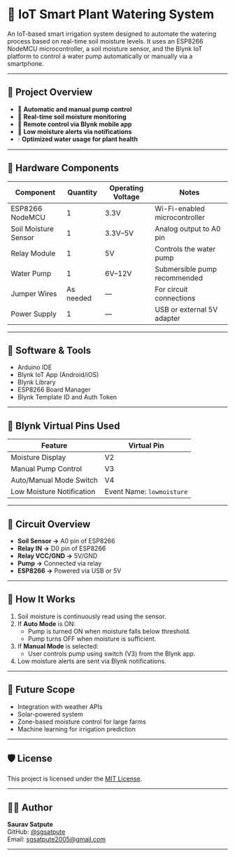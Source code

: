 # 🌿 IoT Smart Plant Watering System

An IoT-based smart irrigation system designed to automate the watering process based on real-time soil moisture levels. It uses an ESP8266 NodeMCU microcontroller, a soil moisture sensor, and the Blynk IoT platform to control a water pump automatically or manually via a smartphone.

---

## 📌 Project Overview

- 🚿 **Automatic and manual pump control**
- 🌱 **Real-time soil moisture monitoring**
- 📲 **Remote control via Blynk mobile app**
- 🔔 **Low moisture alerts via notifications**
- 💧 **Optimized water usage for plant health**

---

## 🧰 Hardware Components

| Component              | Quantity | Operating Voltage | Notes                            |
|------------------------|----------|-------------------|----------------------------------|
| ESP8266 NodeMCU        | 1        | 3.3V              | Wi-Fi-enabled microcontroller    |
| Soil Moisture Sensor   | 1        | 3.3V–5V           | Analog output to A0 pin          |
| Relay Module           | 1        | 5V                | Controls the water pump          |
| Water Pump             | 1        | 6V–12V            | Submersible pump recommended     |
| Jumper Wires           | As needed | —                | For circuit connections          |
| Power Supply           | 1        | —                 | USB or external 5V adapter       |

---

## 🔧 Software & Tools

- Arduino IDE
- Blynk IoT App (Android/iOS)
- Blynk Library
- ESP8266 Board Manager
- Blynk Template ID and Auth Token

---

## 📱 Blynk Virtual Pins Used

| Feature                   | Virtual Pin |
|---------------------------|-------------|
| Moisture Display          | V2          |
| Manual Pump Control       | V3          |
| Auto/Manual Mode Switch   | V4          |
| Low Moisture Notification | Event Name: `lowmoisture` |

---

## 🔌 Circuit Overview

- **Soil Sensor →** A0 pin of ESP8266
- **Relay IN →** D0 pin of ESP8266
- **Relay VCC/GND →** 5V/GND
- **Pump →** Connected via relay
- **ESP8266 →** Powered via USB or 5V

---

## 🚀 How It Works

1. Soil moisture is continuously read using the sensor.
2. If **Auto Mode** is ON:
   - Pump is turned ON when moisture falls below threshold.
   - Pump turns OFF when moisture is sufficient.
3. If **Manual Mode** is selected:
   - User controls pump using switch (V3) from the Blynk app.
4. Low moisture alerts are sent via Blynk notifications.

---

## 🧪 Future Scope

- Integration with weather APIs
- Solar-powered system
- Zone-based moisture control for large farms
- Machine learning for irrigation prediction

---

## 🛡 License

This project is licensed under the [MIT License](LICENSE).

---

## 👨‍💻 Author

**Saurav Satpute**  
GitHub: [@sgsatpute](https://github.com/sgsatpute)  
Email: sgsatpute2005@gmail.com

---

